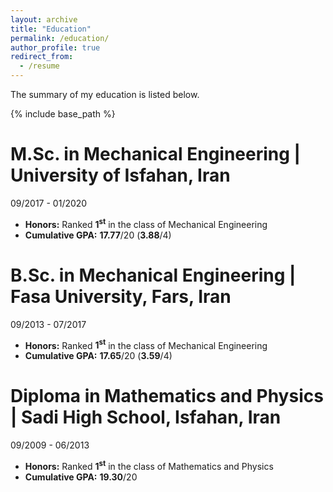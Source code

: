 ```yaml
---
layout: archive
title: "Education"
permalink: /education/
author_profile: true
redirect_from:
  - /resume
---
```


The summary of my education is listed below.

{% include base_path %}

M.Sc. in Mechanical Engineering | University of Isfahan, Iran
======
09/2017 - 01/2020
* **Honors:** Ranked **1<sup>st</sup>** in the class of Mechanical Engineering
* **Cumulative GPA:** **17.77**/20 (**3.88**/4)

B.Sc. in Mechanical Engineering | Fasa University, Fars, Iran
======
09/2013 - 07/2017
* **Honors:** Ranked **1<sup>st</sup>** in the class of Mechanical Engineering
* **Cumulative GPA:** **17.65**/20 (**3.59**/4)

Diploma in Mathematics and Physics | Sadi High School, Isfahan, Iran
======
09/2009 - 06/2013
* **Honors:** Ranked **1<sup>st</sup>** in the class of Mathematics and Physics
* **Cumulative GPA:** **19.30**/20
